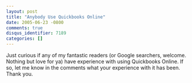 ```yaml
---
layout: post
title: "Anybody Use Quickbooks Online"
date: 2005-06-23 -0800
comments: true
disqus_identifier: 7189
categories: []
---
```

Just curious if any of my fantastic readers (or Google searchers,
welcome. Nothing but love for ya) have experience with using Quickbooks
Online. If so, let me know in the comments what your experience with it
has been. Thank you.

